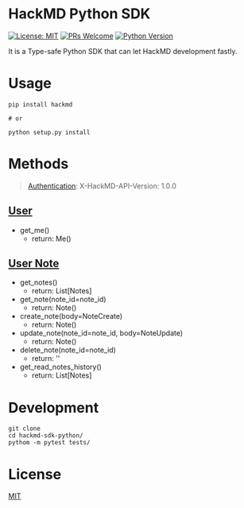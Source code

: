 # HackMD Python SDK

[![License: MIT](https://img.shields.io/badge/License-MIT-blue.svg)](https://opensource.org/licenses/MIT)
[![PRs Welcome](https://img.shields.io/badge/PRs-welcome-brightgreen.svg)](https://github.com/louis70109/line-notify#contributing)
[![Python Version](https://img.shields.io/badge/Python-%3E%3D%203.5-blue.svg)](https://badge.fury.io/py/lotify)

It is a Type-safe Python SDK that can let HackMD development fastly.

# Usage

```shell
pip install hackmd

# or

python setup.py install
```

# Methods

> [Authentication](https://hackmd.io/@hackmd-api/developer-portal/https%3A%2F%2Fhackmd.io%2F%40hackmd-api%2Fapi-authorization): X-HackMD-API-Version: 1.0.0 
## [User](https://hackmd.io/@hackmd-api/developer-portal/https%3A%2F%2Fhackmd.io%2F%40hackmd-api%2Fuser-api)

- get_me()
    - return: Me()
  
## [User Note](https://hackmd.io/@hackmd-api/developer-portal/https%3A%2F%2Fhackmd.io%2F%40hackmd-api%2Fuser-notes-api)

- get_notes()
    - return: List[Notes]
- get_note(note_id=note_id)
    - return: Note()
- create_note(body=NoteCreate)
    - return: Note()
- update_note(note_id=note_id, body=NoteUpdate)
    - return: Note()
- delete_note(note_id=note_id)
    - return: ''
- get_read_notes_history()
    - return: List[Notes]

# Development

```shell
git clone
cd hackmd-sdk-python/
pythom -m pytest tests/
```

# License

[MIT](https://github.com/louis70109/hackmd-sdk-python/blob/master/LICENSE)
